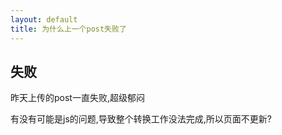 ```yaml
---
layout: default
title: 为什么上一个post失败了
---
```


## 失败

昨天上传的post一直失败,超级郁闷

有没有可能是js的问题,导致整个转换工作没法完成,所以页面不更新?
